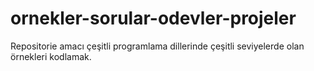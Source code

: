 # ornekler-sorular-odevler-projeler
Repositorie amacı çeşitli programlama dillerinde çeşitli seviyelerde olan örnekleri kodlamak.
